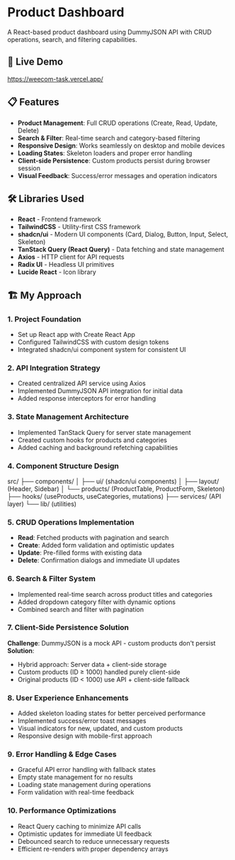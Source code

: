 # Product Dashboard

A React-based product dashboard using DummyJSON API with CRUD operations, search, and filtering capabilities.

## 🚀 Live Demo
https://weecom-task.vercel.app/

## 📋 Features

- **Product Management**: Full CRUD operations (Create, Read, Update, Delete)
- **Search & Filter**: Real-time search and category-based filtering
- **Responsive Design**: Works seamlessly on desktop and mobile devices
- **Loading States**: Skeleton loaders and proper error handling
- **Client-side Persistence**: Custom products persist during browser session
- **Visual Feedback**: Success/error messages and operation indicators

## 🛠️ Libraries Used

- **React** - Frontend framework
- **TailwindCSS** - Utility-first CSS framework
- **shadcn/ui** - Modern UI components (Card, Dialog, Button, Input, Select, Skeleton)
- **TanStack Query (React Query)** - Data fetching and state management
- **Axios** - HTTP client for API requests
- **Radix UI** - Headless UI primitives
- **Lucide React** - Icon library

## 🏗️ My Approach

### 1. **Project Foundation**
- Set up React app with Create React App
- Configured TailwindCSS with custom design tokens
- Integrated shadcn/ui component system for consistent UI

### 2. **API Integration Strategy**
- Created centralized API service using Axios
- Implemented DummyJSON API integration for initial data
- Added response interceptors for error handling

### 3. **State Management Architecture**
- Implemented TanStack Query for server state management
- Created custom hooks for products and categories
- Added caching and background refetching capabilities

### 4. **Component Structure Design**

src/
├── components/
│ ├── ui/ (shadcn/ui components)
│ ├── layout/ (Header, Sidebar)
│ └── products/ (ProductTable, ProductForm, Skeleton)
├── hooks/ (useProducts, useCategories, mutations)
├── services/ (API layer)
└── lib/ (utilities)


### 5. **CRUD Operations Implementation**
- **Read**: Fetched products with pagination and search
- **Create**: Added form validation and optimistic updates
- **Update**: Pre-filled forms with existing data
- **Delete**: Confirmation dialogs and immediate UI updates

### 6. **Search & Filter System**
- Implemented real-time search across product titles and categories
- Added dropdown category filter with dynamic options
- Combined search and filter with pagination

### 7. **Client-Side Persistence Solution**
**Challenge**: DummyJSON is a mock API - custom products don't persist
**Solution**: 
- Hybrid approach: Server data + client-side storage
- Custom products (ID ≥ 1000) handled purely client-side
- Original products (ID < 1000) use API + client-side fallback

### 8. **User Experience Enhancements**
- Added skeleton loading states for better perceived performance
- Implemented success/error toast messages
- Visual indicators for new, updated, and custom products
- Responsive design with mobile-first approach

### 9. **Error Handling & Edge Cases**
- Graceful API error handling with fallback states
- Empty state management for no results
- Loading state management during operations
- Form validation with real-time feedback

### 10. **Performance Optimizations**
- React Query caching to minimize API calls
- Optimistic updates for immediate UI feedback
- Debounced search to reduce unnecessary requests
- Efficient re-renders with proper dependency arrays


